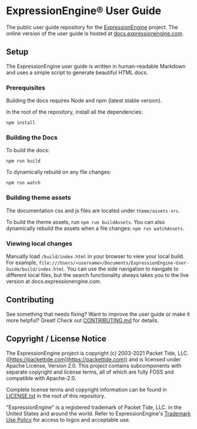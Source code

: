 # ExpressionEngine® User Guide

The public user guide repository for the [ExpressionEngine](https://expressionengine.com) project. The online version of the user guide is hosted at [docs.expressionengine.com](https://docs.expressionengine.com).

## Setup

The ExpressionEngine user guide is written in human-readable Markdown and uses a simple script to generate beautiful HTML docs.

### Prerequisites

Building the docs requires Node and npm (latest stable version).

In the root of the repository, install all the dependencies:

    npm install

### Building the Docs

To build the docs:

    npm run build

To dynamically rebuild on any file changes:

    npm run watch

### Building theme assets

The documentation css and js files are located under `theme/assets-src`.

To build the theme assets, run `npm run buildAssets`. You can also dynamically rebuild the assets when a file changes: `npm run watchAssets`.

### Viewing local changes

Manually load `/build/index.html` in your browser to view your local build. For example, `file:///Users/<username>/Documents/ExpressionEngine-User-Guide/build/index.html`. You can use the side navigation to navigate to different local files, but the search functionality always takes you to the live version at docs.expressionengine.com.

## Contributing

See something that needs fixing? Want to improve the user guide or make it more helpful? Great! Check out [CONTRIBUTING.md](CONTRIBUTING.md) for details.

## Copyright / License Notice

The ExpressionEngine project is copyright (c) 2003-2021 Packet Tide, LLC. ([https://packettide.com](https://packettide.com)) and is licensed under Apache License, Version 2.0. This project contains subcomponents with separate copyright and license terms, all of which are fully FOSS and compatible with Apache-2.0.

Complete license terms and copyright information can be found in [LICENSE.txt](LICENSE.txt) in the root of this repository.

"ExpressionEngine" is a registered trademark of Packet Tide, LLC. in the United States and around the world. Refer to ExpressionEngine's [Trademark Use Policy](https://expressionengine.com/about/trademark-use-policy) for access to logos and acceptable use.
